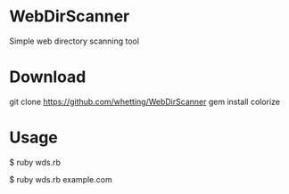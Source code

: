 # WebDirScanner
Simple web directory scanning tool
# Download
git clone https://github.com/whetting/WebDirScanner
gem install colorize
# Usage
$ ruby wds.rb

$ ruby wds.rb example.com
